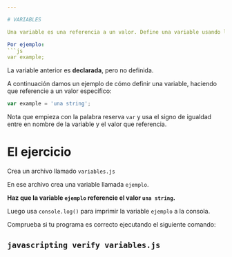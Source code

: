 ```yaml
---

# VARIABLES

Una variable es una referencia a un valor. Define una variable usando la palabra reservada `var`

Por ejemplo:
```js
var example;
```

La variable anterior es **declarada**, pero no definida.

A continuación damos un ejemplo de cómo definir una variable, haciendo que referencie a un valor específico:

```js
var example = 'una string';
```

Nota que empieza con la palabra reserva `var` y usa el signo de igualdad entre en nombre de la variable y el valor que referencia.

# El ejercicio

Crea un archivo llamado `variables.js`

En ese archivo crea una variable llamada `ejemplo`.

**Haz que la variable `ejemplo` referencie el valor `una string`.**

Luego usa `console.log()` para imprimir la variable `ejemplo` a la consola.

Comprueba si tu programa es correcto ejecutando el siguiente comando:

`javascripting verify variables.js`
---
```


